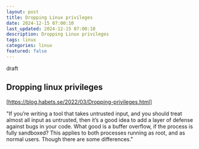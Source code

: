 ```yaml
---
layout: post
title: Dropping Linux privileges
date: 2024-12-15 07:00:10
last_updated: 2024-12-15 07:00:10
description: Dropping Linux privileges
tags: linux
categories: linux
featured: false
---
```


draft

## Dropping linux privileges

[https://blog.habets.se/2022/03/Dropping-privileges.html]: https://blog.habets.se/2022/03/Dropping-privileges.html "dropping privileges"

[https://blog.habets.se/2022/03/Dropping-privileges.html]

"If you’re writing a tool that takes untrusted input, and you should treat almost all input as untrusted, then it’s a good idea to add a layer of defense against bugs in your code.
What good is a buffer overflow, if the process is fully sandboxed?
This applies to both processes running as root, and as normal users. Though there are some differences."
